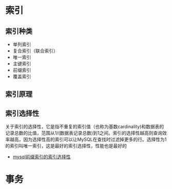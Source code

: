 # 索引

## 索引种类
- 单列索引
- 复合索引（联合索引）
- 唯一索引
- 主键索引
- 前缀索引
- 覆盖索引

## 索引原理


## 索引选择性
关于索引的选择性，它是指不重复的索引值（也称为基数cardinality)和数据表的记录总数的比值，范围从1/(数据表记录总数)到1之间。索引的选择性越高则查询效率越高，因为选择性高的索引可以让MySQL在查找时过滤掉更多的行。选择性为1的索引叫唯一索引，这是最好的索引选择性，性能也是最好的 
- [mysql前缀索引的索引选择性](https://blog.csdn.net/dhrome/article/details/72853153)




# 事务
